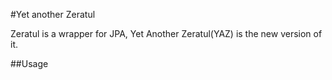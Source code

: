 #Yet another Zeratul

Zeratul is a wrapper for JPA, Yet Another Zeratul(YAZ) is the new version of it.

##Usage

